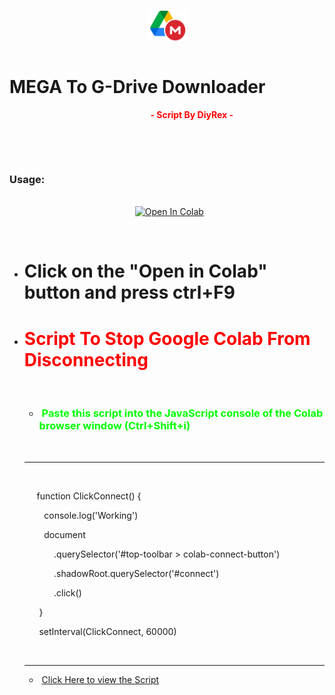 <img style="display: block; margin-left: auto; margin-right: auto;" src="https://github.com/DiyRex/Mega-to-G-Drive-/blob/main/logo/mega.png?raw=true" alt="" width="65" height="50" />&nbsp;<h1>MEGA To G-Drive Downloader&nbsp;</h1>
<p><strong>&nbsp; &nbsp; &nbsp; &nbsp; &nbsp; &nbsp; &nbsp; &nbsp; &nbsp; &nbsp; &nbsp; &nbsp; &nbsp; &nbsp; &nbsp; &nbsp; &nbsp; &nbsp; &nbsp; &nbsp; &nbsp; &nbsp; &nbsp; &nbsp; &nbsp; &nbsp; &nbsp; &nbsp; &nbsp; &nbsp; &nbsp; &nbsp; &nbsp; &nbsp;&nbsp;<span style="color: #ff0000;">- Script By DiyRex -&nbsp;</span></strong></p>
<p>&nbsp;</p>
<p><br /><h3><strong>Usage:</strong></h3> <br /> &nbsp;&nbsp;&nbsp;&nbsp;&nbsp;&nbsp;&nbsp;&nbsp;&nbsp;&nbsp;&nbsp;&nbsp;&nbsp;&nbsp;&nbsp;&nbsp;&nbsp;&nbsp;&nbsp;&nbsp;&nbsp;&nbsp;&nbsp;&nbsp;&nbsp;&nbsp;&nbsp;&nbsp;&nbsp;&nbsp;&nbsp;&nbsp;&nbsp;&nbsp;&nbsp;&nbsp;&nbsp;&nbsp;&nbsp;&nbsp;&nbsp;&nbsp;&nbsp;&nbsp;&nbsp;&nbsp;&nbsp;&nbsp;&nbsp;&nbsp;&nbsp;<a href="https://colab.research.google.com/github/DiyRex/Mega-to-G-Drive-/blob/main/Mega%20To%20G-Drive%20File%20Downloader.ipynb" target="_parent\"><img src="https://colab.research.google.com/assets/colab-badge.svg" height="20" alt="Open In Colab" /></a></p>
<p>&nbsp;</p>
<ul>
<li>
<h1>Click on the "Open in Colab" button and press ctrl+F9</h1>
</li>
</ul>
<ul>
<li>
<h1><span style="color: #ff0000;"><strong>Script To Stop Google Colab From Disconnecting</strong></span></h1>
<p>&nbsp;</p>
<ul>
<li>
<h3><span style="color: #00ff00;"><strong><span style="color: #00ff00;">&nbsp;P</span>aste this script into the JavaScript console of the Colab browser window (Ctrl+Shift+i)</strong></span></h3>
</li>
</ul>
<p>&nbsp;</p>
<hr />
<p>&nbsp;</p>
<p>&nbsp; &nbsp; &nbsp;<span class="token keyword">function</span> <span class="token function">ClickConnect</span><span class="token punctuation">(</span><span class="token punctuation">)</span> <span class="token punctuation">{</span></p>
<p><span class="token punctuation">&nbsp; &nbsp; &nbsp; &nbsp;&nbsp;console.<span class="token function">log</span>(<span class="token string">'Working'</span>)</span></p>
<p><span class="token punctuation">&nbsp; &nbsp; &nbsp; &nbsp; document</span></p>
<p><span class="token punctuation">&nbsp; &nbsp; &nbsp; &nbsp; &nbsp; &nbsp; .<span class="token function">querySelector</span>(<span class="token string">'#top-toolbar &gt; colab-connect-button'</span>)</span></p>
<p><span class="token punctuation">&nbsp; &nbsp; &nbsp; &nbsp; &nbsp; &nbsp;&nbsp;.shadowRoot.<span class="token function">querySelector</span>(<span class="token string">'#connect'</span>)</span></p>
<p><span class="token punctuation">&nbsp; &nbsp; &nbsp; &nbsp; &nbsp; &nbsp; .<span class="token function">click</span>()</span></p>
<p><span class="token punctuation">&nbsp; &nbsp; &nbsp; }</span></p>
<p><span class="token punctuation">&nbsp; &nbsp; &nbsp;&nbsp;<span class="token function">setInterval</span>(ClickConnect, <span class="token number">60000</span>)</span></p>
<p>&nbsp;</p>
<hr />
<ul>
<li>&nbsp;<span style="color: #ff0000;"><a href="https://github.com/DiyRex/Mega-to-G-Drive-/blob/main/Timeout%20Script/Script.txt">Click Here to view the Script</a></span></li>
</ul>

